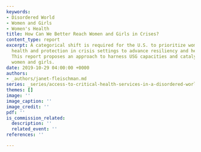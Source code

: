 ```yaml
---
keywords:
- Disordered World
- Women and Girls
- Women's Health
title: How Can We Better Reach Women and Girls in Crises?
content_type: report
excerpt: A categorical shift is required for the U.S. to prioritize women’s and girls’
  health and protection in crisis settings to advance resiliency and health security.
  This report proposes an approach to harness USG capacities and catalyze action for
  women and girls.
date: 2019-10-29 04:00:00 +0000
authors:
- _authors/janet-fleischman.md
series: _series/access-to-critical-health-services-in-a-disordered-world.md
themes: []
image: ''
image_caption: ''
image_credit: ''
pdf: ''
is_commission_related:
  description: ''
  related_event: ''
references: ''

---
```

